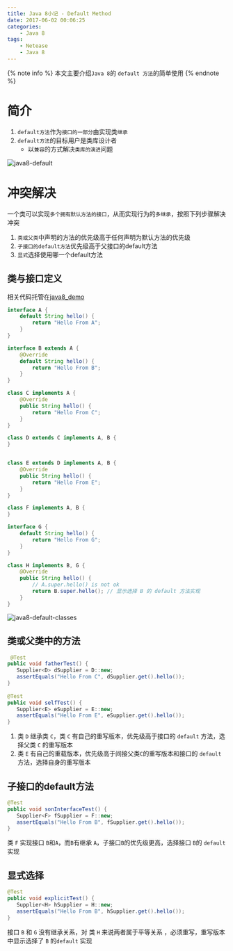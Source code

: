 ```yaml
---
title: Java 8小记 - Default Method
date: 2017-06-02 00:06:25
categories:
    - Java 8
tags:
    - Netease
    - Java 8
---
```


{% note info %}
本文主要介绍`Java 8`的 `default 方法`的简单使用
{% endnote %}

<!-- more -->

# 简介
1. `default方法`作为`接口的一部分`由实现类`继承`
2. `default方法`的目标用户是类库设计者
    - 以`兼容`的方式解决`类库的演进`问题

![java8-default](http://oqsopcxo1.bkt.clouddn.com/java8-default.png?imageView2/0/q/75|watermark/2/text/QHpob25nbWluZ21hbw==/font/Y291cmllciBuZXc=/fontsize/240/fill/IzAwMDAwMA==/dissolve/100/gravity/SouthEast/dx/11/dy/11|imageslim)

# 冲突解决
一个类可以实现`多个拥有默认方法的接口`，从而实现行为的`多继承`，按照下列步骤解决冲突
1. `类或父类`中声明的方法的优先级高于任何声明为默认方法的优先级
2. `子接口的default方法`优先级高于父接口的default方法
3. `显式`选择使用哪一个default方法

## 类与接口定义
相关代码托管在[java8_demo](https://github.com/zhongmingmao/java8_demo)
```java
interface A {
    default String hello() {
        return "Hello From A";
    }
}

interface B extends A {
    @Override
    default String hello() {
        return "Hello From B";
    }
}

class C implements A {
    @Override
    public String hello() {
        return "Hello From C";
    }
}

class D extends C implements A, B {
}


class E extends D implements A, B {
    @Override
    public String hello() {
        return "Hello From E";
    }
}

class F implements A, B {
}

interface G {
    default String hello() {
        return "Hello From G";
    }
}

class H implements B, G {
    @Override
    public String hello() {
        // A.super.hello() is not ok
        return B.super.hello(); // 显示选择 B 的 default 方法实现
    }
}
```

![java8-default-classes](http://oqsopcxo1.bkt.clouddn.com/java8-default-classes.png?imageView2/0/q/75|watermark/2/text/QHpob25nbWluZ21hbw==/font/Y291cmllciBuZXc=/fontsize/240/fill/IzAwMDAwMA==/dissolve/100/gravity/SouthEast/dx/11/dy/11|imageslim)

## 类或父类中的方法
```java
 @Test
public void fatherTest() {
   Supplier<D> dSupplier = D::new;
   assertEquals("Hello From C", dSupplier.get().hello());
}
    
@Test
public void selfTest() {
   Supplier<E> eSupplier = E::new;
   assertEquals("Hello From E", eSupplier.get().hello());
}
```
1. 类 `D` 继承类 `C`，类 `C` 有自己的重写版本，优先级高于接口的 `default` 方法，选择父类 `C` 的重写版本
2. 类 `E` 有自己的重载版本，优先级高于间接父类`C`的重写版本和接口的 `default` 方法，选择自身的重写版本

## 子接口的default方法
```java
@Test
public void sonInterfaceTest() {
   Supplier<F> fSupplier = F::new;
   assertEquals("Hello From B", fSupplier.get().hello());
}
```
类 `F` 实现接口 `B`和`A`，而`B`有继承 `A`，子接口`B`的优先级更高，选择接口 `B`的 `default` 实现

## 显式选择
```java
@Test
public void explicitTest() {
   Supplier<H> hSupplier = H::new;
   assertEquals("Hello From B", hSupplier.get().hello());
}
```
接口 `B` 和 `G` 没有继承关系，对 类 `H` 来说两者属于平等关系 ，必须重写，重写版本中显示选择了 `B` 的`default` 实现
<!-- indicate-the-source -->



